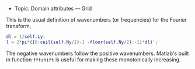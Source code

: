 - Topic: Domain attributes — Grid

This is the usual definition of wavenumbers (or frequencies) for the Fourier transform,
```matlab
dl = 1/self.Ly;  
l = 2*pi*([0:ceil(self.Ny/2)-1 -floor(self.Ny/2):-1]*dl)';
```

The negative wavenumbers follow the positive wavenumbers. Matlab's built in function `fftshift` is useful for making these monotonically increasing.
